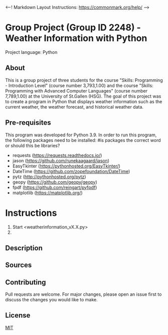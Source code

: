<--! Markdown Layout Instructions: https://commonmark.org/help/ -->

# Group Project (Group ID 2248) - Weather Information with Python
Project language: Python

## About
This is a group project of three students for the course "Skills: Programming - Introduction Level" (course number 3,793,1.00) and the course "Skills: Programming with Advanced Computer Languages" (course number 7,789,1.00) at the University of St.Gallen (HSG).
The goal of this project was to create a program in Python that displays weather information such as the current weather, the weather forecast, and historical weather data.
<!-- # Did we use existing code or existing tutorials that we should mention here? -->

## Pre-requisites
This program was developed for Python 3.9.  <!-- Do we want to add something along the lines of: it may work previous Python versions, but this has not (yet) been  tested? -->
In order to run this program, the following packages need to be installed:  #is packages the correct word or should this be libraries?
- requests (https://requests.readthedocs.io/)
- jason (https://github.com/runekaagaard/jason)
- EasyTkinter (https://pythonhosted.org/EasyTkinter/)
- DateTime (https://github.com/zopefoundation/DateTime)
- pytz (http://pythonhosted.org/pytz)
- geopy (https://github.com/geopy/geopy)
- fpdf (https://github.com/reingart/pyfpdf)
- matplotlib (https://matplotlib.org/)

# Instructions
1. Start <weatherinformation_vX.X.py> <!-- Placeholder for the final file name -->
2. 
<!-- I don't know if this is something we can/should do, but is it worth it to consider making our program installable with pip? (E.g., pip install weatherinformation) -->

## Description

## Sources
<!-- # source for this readme.txt: # https://www.makeareadme.com/
# source for the license.txt: https://choosealicense.com/licenses/mit/ -->

## Contributing
Pull requests are welcome. For major changes, please open an issue first to discuss the changes you would like to make.

## License
[MIT](https://choosealicense.com/licenses/mit/)
